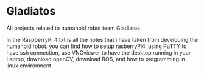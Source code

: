 # Gladiatos
All projects related to humanoid robot team Gladiatos

In the RaspberryPi 4.txt is all the notes that i have taken from developing the humanoid robot. you can find how to setup rasberryPi4, using PuTTY to have ssh connection, use VNCviewer to have the desktop running in your Laptop, download openCV, download ROS, and how to programming in linux environment. 

